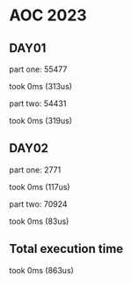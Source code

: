 # AOC 2023

## DAY01

part one:
55477

took 0ms (313us)  

part two:
54431

took 0ms (319us)  

## DAY02

part one:
2771

took 0ms (117us)  

part two:
70924

took 0ms (83us)  

## Total execution time

took 0ms (863us)  
